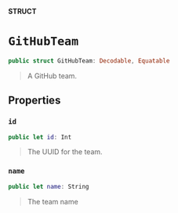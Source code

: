 **STRUCT**

# `GitHubTeam`

```swift
public struct GitHubTeam: Decodable, Equatable
```

> A GitHub team.

## Properties
### `id`

```swift
public let id: Int
```

> The UUID for the team.

### `name`

```swift
public let name: String
```

> The team name
